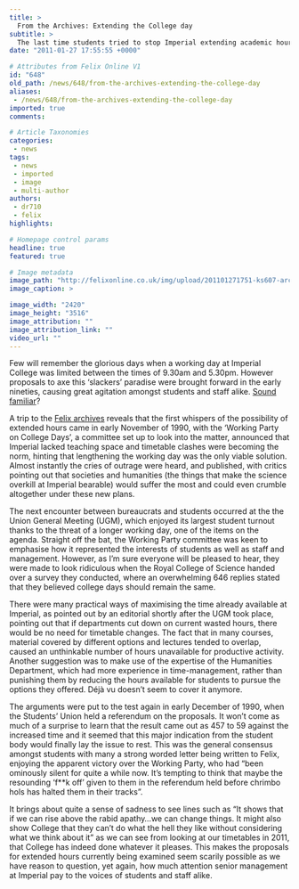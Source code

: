 ```yaml
---
title: >
  From the Archives: Extending the College day
subtitle: >
  The last time students tried to stop Imperial extending academic hours they had little success, will history repeat itself?
date: "2011-01-27 17:55:55 +0000"

# Attributes from Felix Online V1
id: "648"
old_path: /news/648/from-the-archives-extending-the-college-day
aliases:
 - /news/648/from-the-archives-extending-the-college-day
imported: true
comments:

# Article Taxonomies
categories:
 - news
tags:
 - news
 - imported
 - image
 - multi-author
authors:
 - dr710
 - felix
highlights:

# Homepage control params
headline: true
featured: true

# Image metadata
image_path: "http://felixonline.co.uk/img/upload/201101271751-ks607-archivea.jpg"
image_caption: >

image_width: "2420"
image_height: "3516"
image_attribution: ""
image_attribution_link: ""
video_url: ""
---
```


Few will remember the glorious days when a working day at Imperial College was limited between the times of 9.30am and 5.30pm. However proposals to axe this ‘slackers’ paradise were brought forward in the early nineties, causing great agitation amongst students and staff alike. [Sound familiar](http://www.felixonline.co.uk/?article=633)?

A trip to the [Felix archives](http://felixonline.co.uk/?go=archive&d=1990&y=1990) reveals that the first whispers of the possibility of extended hours came in early November of 1990, with the ‘Working Party on College Days’, a committee set up to look into the matter, announced that Imperial lacked teaching space and timetable clashes were becoming the norm, hinting that lengthening the working day was the only viable solution. Almost instantly the cries of outrage were heard, and published, with critics pointing out that societies and humanities (the things that make the science overkill at Imperial bearable) would suffer the most and could even crumble altogether under these new plans.

The next encounter between bureaucrats and students occurred at the the Union General Meeting (UGM), which enjoyed its largest student turnout thanks to the threat of a longer working day, one of the items on the agenda. Straight off the bat, the Working Party committee was keen to emphasise how it represented the interests of students as well as staff and management. However, as I’m sure everyone will be pleased to hear, they were made to look ridiculous when the Royal College of Science handed over a survey they conducted, where an overwhelming 646 replies stated that they believed college days should remain the same.

There were many practical ways of maximising the time already available at Imperial, as pointed out by an editorial shortly after the UGM took place, pointing out that if departments cut down on current wasted hours, there would be no need for timetable changes. The fact that in many courses, material covered by different options and lectures tended to overlap, caused an unthinkable number of hours unavailable for productive activity. Another suggestion was to make use of the expertise of the Humanities Department, which had more experience in time-management, rather than punishing them by reducing the hours available for students to pursue the options they offered. Déjà vu doesn’t seem to cover it anymore.

The arguments were put to the test again in early December of 1990, when the Students’ Union held a referendum on the proposals. It won’t come as much of a surprise to learn that the result came out as 457 to 59 against the increased time and it seemed that this major indication from the student body would finally lay the issue to rest. This was the general consensus amongst students with many a strong worded letter being written to Felix, enjoying the apparent victory over the Working Party, who had “been ominously silent for quite a while now. It’s tempting to think that maybe the resounding ‘f**k off’ given to them in the referendum held before chrimbo hols has halted them in their tracks”.

It brings about quite a sense of sadness to see lines such as “It shows that if we can rise above the rabid apathy…we can change things. It might also show College that they can’t do what the hell they like without considering what we think about it” as we can see from looking at our timetables in 2011, that College has indeed done whatever it pleases. This makes the proposals for extended hours currently being examined seem scarily possible as we have reason to question, yet again, how much attention senior management at Imperial pay to the voices of students and staff alike.
